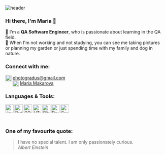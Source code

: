 ![header](https://user-images.githubusercontent.com/71404498/193715639-0ec698d9-2bee-44a8-a829-5475086d38b1.jpg)



### Hi there, I'm Maria :wave:     

:small_orange_diamond: I'm a <strong>QA Software Engineer</strong>, who is passionate about learning in the QA field.       
:small_orange_diamond: When I'm not working and not studying, you can see me taking pictures or planning my garden or just spending time with my family and dog in nature.<br>


### Connect with me:

<img align="left" alt="email" width="20px" src="https://toppng.com/uploads/preview/orange-transparent-email-icon-red-email-icons-11563007385mpkiku3cqg.png"><photogradus@gmail.com>  
<img align="left" alt="Linkedin" width="20px" src="https://upload.wikimedia.org/wikipedia/commons/thumb/c/ca/LinkedIn_logo_initials.png/240px-LinkedIn_logo_initials.png">[Maria Makarova](https://www.linkedin.com/in/mari-makarova/) 

### Languages & Tools:
<img align="left" alt="JavaScript" width="26px" src="https://upload.wikimedia.org/wikipedia/commons/6/6a/JavaScript-logo.png">
<img align="left" alt="Python" width="26px" src="https://cdn4.iconfinder.com/data/icons/logos-and-brands/512/267_Python_logo-512.png">
<img align="left" alt="SQL" width="26px" src="https://cdn3.iconfinder.com/data/icons/pixel-perfect-at-24px-volume-7/24/5106-128.png">
<img align="left" alt="HTML" width="26px" src="https://cdn1.iconfinder.com/data/icons/logotypes/32/badge-html-5-128.png">
<img align="left" alt="GitHub" width="26px" src="https://cdn4.iconfinder.com/data/icons/ionicons/512/icon-social-github-128.png">
<img align="left" alt="Postman" width="26px" src="https://iconape.com/wp-content/png_logo_vector/postman.png">
<img align="left" alt="Swagger" width="26px" src="https://miro.medium.com/max/300/1*2DKX6fd0wlVbbjff_noWHg.png">
<br>   
<br>   
<br>

### One of my favourite quote:

> I have no special talent. I am only passionately curious.       
*Albert Einstein*

